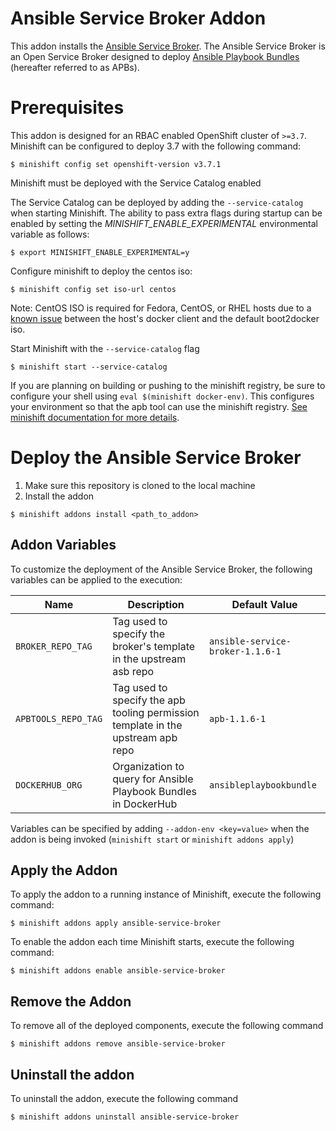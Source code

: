 Ansible Service Broker Addon
======================

This addon installs the [Ansible Service Broker](https://github.com/openshift/ansible-service-broker). The Ansible Service Broker
is an Open Service Broker designed to deploy [Ansible Playbook Bundles](https://github.com/ansibleplaybookbundle/ansible-playbook-bundle/) (hereafter referred to as APBs).

# Prerequisites

This addon is designed for an RBAC enabled OpenShift cluster of `>=3.7`. Minishift can be configured to
deploy 3.7 with the following command:

```
$ minishift config set openshift-version v3.7.1
```

Minishift must be deployed with the Service Catalog enabled

The Service Catalog can be deployed by adding the `--service-catalog` when starting Minishift. The ability to pass extra flags during startup can be enabled by setting the _MINISHIFT_ENABLE_EXPERIMENTAL_ environmental variable as follows:

```
$ export MINISHIFT_ENABLE_EXPERIMENTAL=y
```

Configure minishift to deploy the centos iso:


```
$ minishift config set iso-url centos
```

Note: CentOS ISO is required for Fedora, CentOS, or RHEL hosts due to a [known issue](https://docs.openshift.org/latest/minishift/troubleshooting/troubleshooting-misc.html#authentication-required-to-push-image) between the host's docker client and the default boot2docker iso.

Start Minishift with the `--service-catalog` flag

```
$ minishift start --service-catalog
```


If you are planning on building or pushing to the minishift registry, be sure
to configure your shell using `eval $(minishift docker-env)`. This configures your environment
so that the apb tool can use the minishift registry. [See minishift documentation for more details](https://docs.openshift.org/latest/minishift/openshift/openshift-docker-registry.html).

# Deploy the Ansible Service Broker

1. Make sure this repository is cloned to the local machine
2. Install the addon


```
$ minishift addons install <path_to_addon>
```

## Addon Variables

To customize the deployment of the Ansible Service Broker, the following variables can be applied to the execution:

|Name|Description|Default Value|
|----|-----------|-------------|
|`BROKER_REPO_TAG`|Tag used to specify the broker's template in the upstream asb repo|`ansible-service-broker-1.1.6-1`|
|`APBTOOLS_REPO_TAG`|Tag used to specify the apb tooling permission template in the upstream apb repo|`apb-1.1.6-1`|
|`DOCKERHUB_ORG`|Organization to query for Ansible Playbook Bundles in DockerHub|`ansibleplaybookbundle`|

Variables can be specified by adding `--addon-env <key=value>` when the addon is being invoked (`minishift start` or `minishift addons apply`)

## Apply the Addon

To apply the addon to a running instance of Minishift, execute the following command:

```
$ minishift addons apply ansible-service-broker
```

To enable the addon each time Minishift starts, execute the following command:

```
$ minishift addons enable ansible-service-broker
```

## Remove the Addon

To remove all of the deployed components, execute the following command

```
$ minishift addons remove ansible-service-broker
```

## Uninstall the addon

To uninstall the addon, execute the following command

```
$ minishift addons uninstall ansible-service-broker
```
